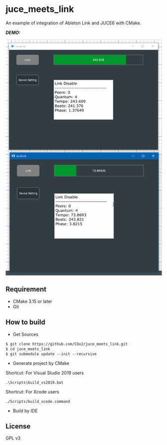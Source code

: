 # juce_meets_link
An example of integration of Ableton Link and JUCE6 with CMake.

***DEMO:***

![DEMO](./img/JuceLink.gif)

## Requirement
+ CMake 3.15 or later
+ Git

## How to build
+ Get Sources
~~~
$ git clone https://github.com/COx2/juce_meets_link.git
$ cd juce_meets_link
$ git submodule update --init --recursive
~~~

+ Generate project by CMake

Shortcut: For Visual Studio 2019 users
~~~
.\Scripts\build_vs2019.bat
~~~

Shortcut: For Xcode users
~~~
./Scripts/build_xcode.command
~~~

+ Build by IDE

## License
  GPL v3